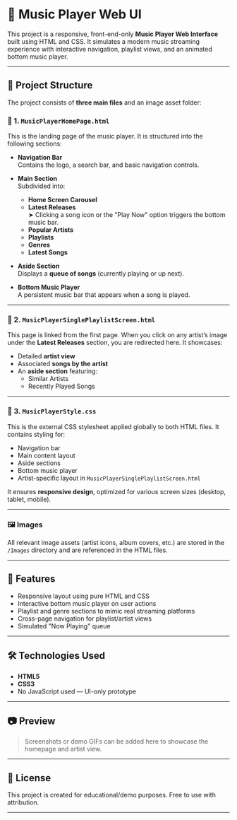 # 🎵 Music Player Web UI

This project is a responsive, front-end-only **Music Player Web Interface** built using HTML and CSS. It simulates a modern music streaming experience with interactive navigation, playlist views, and an animated bottom music player.

---

## 📁 Project Structure

The project consists of **three main files** and an image asset folder:

### 🔹 1. `MusicPlayerHomePage.html`

This is the landing page of the music player. It is structured into the following sections:

- **Navigation Bar**  
  Contains the logo, a search bar, and basic navigation controls.

- **Main Section**  
  Subdivided into:
  - **Home Screen Carousel**
  - **Latest Releases**  
    ➤ Clicking a song icon or the "Play Now" option triggers the bottom music bar.
  - **Popular Artists**
  - **Playlists**
  - **Genres**
  - **Latest Songs**

- **Aside Section**  
  Displays a **queue of songs** (currently playing or up next).

- **Bottom Music Player**  
  A persistent music bar that appears when a song is played.

---

### 🔹 2. `MusicPlayerSinglePlaylistScreen.html`

This page is linked from the first page. When you click on any artist’s image under the **Latest Releases** section, you are redirected here. It showcases:

- Detailed **artist view**
- Associated **songs by the artist**
- An **aside section** featuring:
  - Similar Artists
  - Recently Played Songs

---

### 🔹 3. `MusicPlayerStyle.css`

This is the external CSS stylesheet applied globally to both HTML files. It contains styling for:

- Navigation bar
- Main content layout
- Aside sections
- Bottom music player
- Artist-specific layout in `MusicPlayerSinglePlaylistScreen.html`

It ensures **responsive design**, optimized for various screen sizes (desktop, tablet, mobile).

---

### 🖼️ Images

All relevant image assets (artist icons, album covers, etc.) are stored in the `/Images` directory and are referenced in the HTML files.

---

## 🧪 Features

- Responsive layout using pure HTML and CSS
- Interactive bottom music player on user actions
- Playlist and genre sections to mimic real streaming platforms
- Cross-page navigation for playlist/artist views
- Simulated "Now Playing" queue

---

## 🛠️ Technologies Used

- **HTML5**
- **CSS3**
- No JavaScript used — UI-only prototype

---

## 📷 Preview

> Screenshots or demo GIFs can be added here to showcase the homepage and artist view.

---

## 📄 License

This project is created for educational/demo purposes. Free to use with attribution.

---

